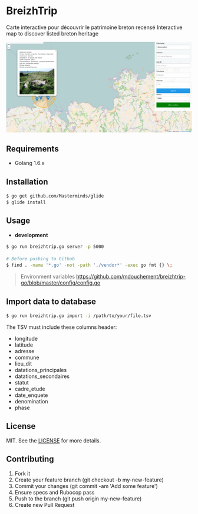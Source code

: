 # BreizhTrip

Carte interactive pour découvrir le patrimoine breton recensé
Interactive map to discover listed breton heritage

![Desc](https://github.com/mdouchement/breizhtrip/blob/master/screencapture.png)


## Requirements

- Golang 1.6.x

## Installation

```bash
$ go get github.com/Masterminds/glide
$ glide install
```

## Usage

- **development**

```bash
$ go run breizhtrip.go server -p 5000

# Before pushing to Github
$ find . -name '*.go' -not -path './vendor*' -exec go fmt {} \;
```

> Environment variables https://github.com/mdouchement/breizhtrip-go/blob/master/config/config.go

## Import data to database

```bash
$ go run breizhtrip.go import -i /path/to/your/file.tsv
```

The TSV must include these columns header:
* longitude
* latitude
* adresse
* commune
* lieu_dit
* datations_principales
* datations_secondaires
* statut
* cadre_etude
* date_enquete
* denomination
* phase

## License

MIT. See the [LICENSE](https://github.com/mdouchement/breizhtrip-go/blob/master/LICENSE) for more details.

## Contributing

1. Fork it
2. Create your feature branch (git checkout -b my-new-feature)
3. Commit your changes (git commit -am 'Add some feature')
4. Ensure specs and Rubocop pass
5. Push to the branch (git push origin my-new-feature)
6. Create new Pull Request
